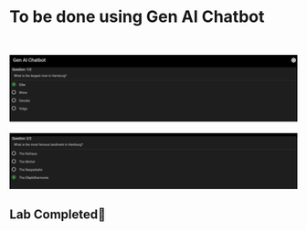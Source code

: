 # **To be done using Gen AI Chatbot**

&nbsp;

![alt text](<Hamburg _1.png>)
&nbsp;
![alt text](<Hamburg _2.png>)

## Lab Completed🎉